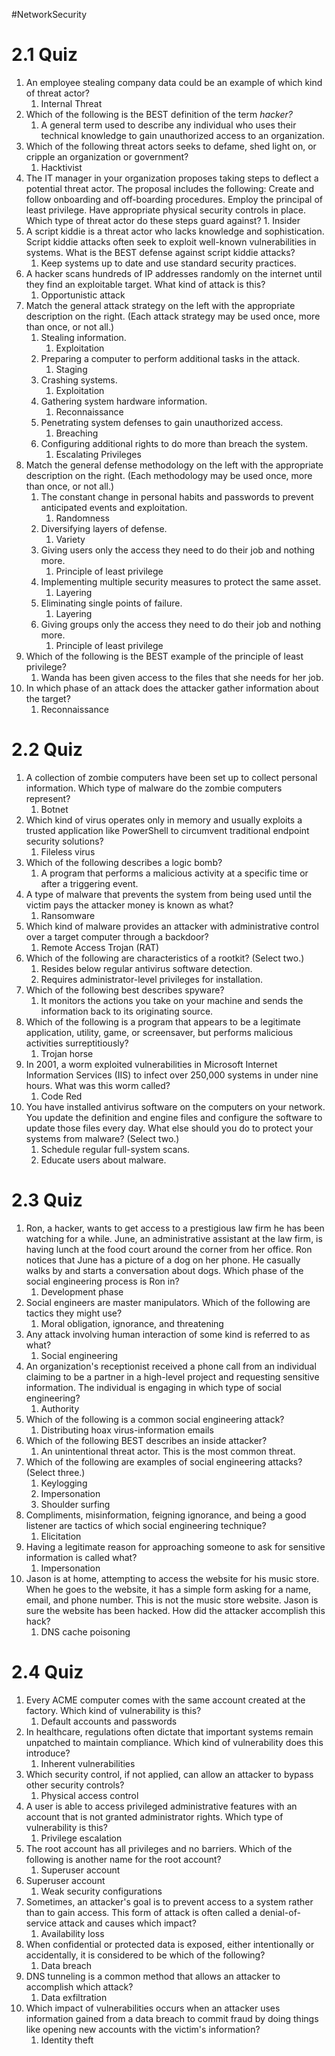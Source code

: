 #NetworkSecurity
# 2.1 Quiz
1. An employee stealing company data could be an example of which kind of threat actor?
	1. Internal Threat
2. Which of the following is the BEST definition of the term _hacker?_
	1. A general term used to describe any individual who uses their technical knowledge to gain unauthorized access to an organization.
3. Which of the following threat actors seeks to defame, shed light on, or cripple an organization or government?
	1. Hacktivist
4. The IT manager in your organization proposes taking steps to deflect a potential threat actor. The proposal includes the following:
	Create and follow onboarding and off-boarding procedures.
	Employ the principal of least privilege.
   Have appropriate physical security controls in place.
Which type of threat actor do these steps guard against?
		1. Insider
5. A script kiddie is a threat actor who lacks knowledge and sophistication. Script kiddie attacks often seek to exploit well-known vulnerabilities in systems. What is the BEST defense against script kiddie attacks?
	1. Keep systems up to date and use standard security practices.
6. A hacker scans hundreds of IP addresses randomly on the internet until they find an exploitable target. What kind of attack is this?
	1. Opportunistic attack
7. Match the general attack strategy on the left with the appropriate description on the right. (Each attack strategy may be used once, more than once, or not all.)
	1. Stealing information.
		1. Exploitation
	2. Preparing a computer to perform additional tasks in the attack.
		1. Staging
	3. Crashing systems.
		1. Exploitation
	4. Gathering system hardware information.
		1. Reconnaissance
	5. Penetrating system defenses to gain unauthorized access.
		1. Breaching
	6. Configuring additional rights to do more than breach the system.
		1. Escalating Privileges
8. Match the general defense methodology on the left with the appropriate description on the right. (Each methodology may be used once, more than once, or not all.)
	1. The constant change in personal habits and passwords to prevent anticipated events and exploitation.
		1. Randomness
	2. Diversifying layers of defense.
		1. Variety
	3. Giving users only the access they need to do their job and nothing more.
		1. Principle of least privilege
	4. Implementing multiple security measures to protect the same asset.
		1. Layering
	5. Eliminating single points of failure.
		1. Layering
	6. Giving groups only the access they need to do their job and nothing more.
		1. Principle of least privilege
9. Which of the following is the BEST example of the principle of least privilege?
	1. Wanda has been given access to the files that she needs for her job.
10. In which phase of an attack does the attacker gather information about the target?
	1. Reconnaissance


# 2.2 Quiz
1. A collection of zombie computers have been set up to collect personal information. Which type of malware do the zombie computers represent?
	1. Botnet
2. Which kind of virus operates only in memory and usually exploits a trusted application like PowerShell to circumvent traditional endpoint security solutions?
	1. Fileless virus
3. Which of the following describes a logic bomb?
	1. A program that performs a malicious activity at a specific time or after a triggering event.
4. A type of malware that prevents the system from being used until the victim pays the attacker money is known as what?
	1. Ransomware
5. Which kind of malware provides an attacker with administrative control over a target computer through a backdoor?
	1. Remote Access Trojan (RAT)
6. Which of the following are characteristics of a rootkit? (Select two.)
	1. Resides below regular antivirus software detection.
	2. Requires administrator-level privileges for installation.
7. Which of the following best describes spyware?
	1. It monitors the actions you take on your machine and sends the information back to its originating source.
8. Which of the following is a program that appears to be a legitimate application, utility, game, or screensaver, but performs malicious activities surreptitiously?
	1. Trojan horse
9. In 2001, a worm exploited vulnerabilities in Microsoft Internet Information Services (IIS) to infect over 250,000 systems in under nine hours. What was this worm called?
	1. Code Red
10. You have installed antivirus software on the computers on your network. You update the definition and engine files and configure the software to update those files every day. What else should you do to protect your systems from malware? (Select two.)
	1. Schedule regular full-system scans.
	2. Educate users about malware.


# 2.3 Quiz
1. Ron, a hacker, wants to get access to a prestigious law firm he has been watching for a while. June, an administrative assistant at the law firm, is having lunch at the food court around the corner from her office. Ron notices that June has a picture of a dog on her phone. He casually walks by and starts a conversation about dogs. Which phase of the social engineering process is Ron in?
	1. Development phase
2. Social engineers are master manipulators. Which of the following are tactics they might use?
	1. Moral obligation, ignorance, and threatening
3. Any attack involving human interaction of some kind is referred to as what?
	1. Social engineering
4. An organization's receptionist received a phone call from an individual claiming to be a partner in a high-level project and requesting sensitive information. The individual is engaging in which type of social engineering?
	1. Authority
5. Which of the following is a common social engineering attack?
	1. Distributing hoax virus-information emails
6. Which of the following BEST describes an inside attacker?
	1. An unintentional threat actor. This is the most common threat.
7. Which of the following are examples of social engineering attacks? (Select three.)
	1. Keylogging
	2. Impersonation
	3. Shoulder surfing
8. Compliments, misinformation, feigning ignorance, and being a good listener are tactics of which social engineering technique?
	1. Elicitation
9. Having a legitimate reason for approaching someone to ask for sensitive information is called what?
	1. Impersonation
10. Jason is at home, attempting to access the website for his music store. When he goes to the website, it has a simple form asking for a name, email, and phone number. This is not the music store website. Jason is sure the website has been hacked. How did the attacker accomplish this hack?
	1. DNS cache poisoning


# 2.4 Quiz
1. Every ACME computer comes with the same account created at the factory. Which kind of vulnerability is this?
	1. Default accounts and passwords
2. In healthcare, regulations often dictate that important systems remain unpatched to maintain compliance. Which kind of vulnerability does this introduce?
	1. Inherent vulnerabilities
3. Which security control, if not applied, can allow an attacker to bypass other security controls?
	1. Physical access control
4. A user is able to access privileged administrative features with an account that is not granted administrator rights. Which type of vulnerability is this?
	1. Privilege escalation
5. The root account has all privileges and no barriers. Which of the following is another name for the root account?
	1. Superuser account
6. Superuser account
	1. Weak security configurations
7. Sometimes, an attacker's goal is to prevent access to a system rather than to gain access. This form of attack is often called a denial-of-service attack and causes which impact?
	1. Availability loss
8. When confidential or protected data is exposed, either intentionally or accidentally, it is considered to be which of the following?
	1. Data breach
9. DNS tunneling is a common method that allows an attacker to accomplish which attack?
	1. Data exfiltration
10. Which impact of vulnerabilities occurs when an attacker uses information gained from a data breach to commit fraud by doing things like opening new accounts with the victim's information?
	1. Identity theft